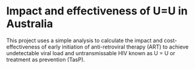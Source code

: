 # Impact and effectiveness of U=U in Australia

This project uses a simple analysis to calculate the impact and
cost-effectiveness of early initiation of anti-retroviral therapy (ART) to
achieve undetectable viral load and untransmissable HIV known as U = U or
treatment as prevention (TasP). 
